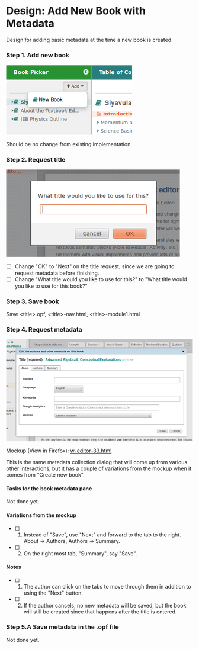 # Design: Add New Book with Metadata 

Design for adding basic metadata at the time a new book is created.

### Step 1. Add new book

![Add new book from Bookshelf](images/add-new-book.png)

Should be no change from existing implementation.

### Step 2. Request title

![Add book title](images/add-book-title.png "Make sure to change OK to Next")

- [ ] Change "OK" to "Next" on the title request, since we are going to request metadata before finishing.
- [ ] Change "What title would you like to use for this?" to "What title would you like to use for this book?"

### Step 3. Save book

Save \<title\>.opf, \<title\>-nav.html, \<title\>-module1.html

### Step 4. Request metadata

![Add book metadata](images/add-book-metadata.png "Make sure to change Save to Next")

Mockup (View in Firefox): [w-editor-33.html](http://oerpub.github.io/uidesigns/max/editor-ideas/w-editor-33.html)

This is the same metadata collection dialog that will come up from various other interactions, but it has a couple of variations from the mockup when it comes from "Create new book".

#### Tasks for the book metadata pane

Not done yet.

#### Variations from the mockup

- [ ] 1. Instead of "Save", use "Next" and forward to the tab to the right. About -> Authors, Authors -> Summary.
- [ ] 2. On the right most tab, "Summary", say "Save".

#### Notes

- [ ] 1. The author can click on the tabs to move through them in addition to using the "Next" button. 
- [ ] 2. If the author cancels, no new metadata will be saved, but the book will still be created since that happens after the title is entered.

### Step 5.A Save metadata in the .opf file

Not done yet.
